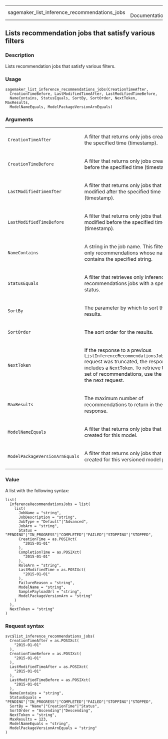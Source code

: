 <table style="width: 100%;">
<tbody>
<tr class="odd">
<td>sagemaker_list_inference_recommendations_jobs</td>
<td style="text-align: right;">R Documentation</td>
</tr>
</tbody>
</table>

## Lists recommendation jobs that satisfy various filters

### Description

Lists recommendation jobs that satisfy various filters.

### Usage

    sagemaker_list_inference_recommendations_jobs(CreationTimeAfter,
      CreationTimeBefore, LastModifiedTimeAfter, LastModifiedTimeBefore,
      NameContains, StatusEquals, SortBy, SortOrder, NextToken, MaxResults,
      ModelNameEquals, ModelPackageVersionArnEquals)

### Arguments

<table>
<colgroup>
<col style="width: 35%" />
<col style="width: 65%" />
</colgroup>
<tbody>
<tr class="odd">
<td><code
id="sagemaker_list_inference_recommendations_jobs_:_CreationTimeAfter">CreationTimeAfter</code></td>
<td><p>A filter that returns only jobs created after the specified time
(timestamp).</p></td>
</tr>
<tr class="even">
<td><code
id="sagemaker_list_inference_recommendations_jobs_:_CreationTimeBefore">CreationTimeBefore</code></td>
<td><p>A filter that returns only jobs created before the specified time
(timestamp).</p></td>
</tr>
<tr class="odd">
<td><code
id="sagemaker_list_inference_recommendations_jobs_:_LastModifiedTimeAfter">LastModifiedTimeAfter</code></td>
<td><p>A filter that returns only jobs that were last modified after the
specified time (timestamp).</p></td>
</tr>
<tr class="even">
<td><code
id="sagemaker_list_inference_recommendations_jobs_:_LastModifiedTimeBefore">LastModifiedTimeBefore</code></td>
<td><p>A filter that returns only jobs that were last modified before
the specified time (timestamp).</p></td>
</tr>
<tr class="odd">
<td><code
id="sagemaker_list_inference_recommendations_jobs_:_NameContains">NameContains</code></td>
<td><p>A string in the job name. This filter returns only
recommendations whose name contains the specified string.</p></td>
</tr>
<tr class="even">
<td><code
id="sagemaker_list_inference_recommendations_jobs_:_StatusEquals">StatusEquals</code></td>
<td><p>A filter that retrieves only inference recommendations jobs with
a specific status.</p></td>
</tr>
<tr class="odd">
<td><code
id="sagemaker_list_inference_recommendations_jobs_:_SortBy">SortBy</code></td>
<td><p>The parameter by which to sort the results.</p></td>
</tr>
<tr class="even">
<td><code
id="sagemaker_list_inference_recommendations_jobs_:_SortOrder">SortOrder</code></td>
<td><p>The sort order for the results.</p></td>
</tr>
<tr class="odd">
<td><code
id="sagemaker_list_inference_recommendations_jobs_:_NextToken">NextToken</code></td>
<td><p>If the response to a previous
<code>ListInferenceRecommendationsJobsRequest</code> request was
truncated, the response includes a <code>NextToken</code>. To retrieve
the next set of recommendations, use the token in the next
request.</p></td>
</tr>
<tr class="even">
<td><code
id="sagemaker_list_inference_recommendations_jobs_:_MaxResults">MaxResults</code></td>
<td><p>The maximum number of recommendations to return in the
response.</p></td>
</tr>
<tr class="odd">
<td><code
id="sagemaker_list_inference_recommendations_jobs_:_ModelNameEquals">ModelNameEquals</code></td>
<td><p>A filter that returns only jobs that were created for this
model.</p></td>
</tr>
<tr class="even">
<td><code
id="sagemaker_list_inference_recommendations_jobs_:_ModelPackageVersionArnEquals">ModelPackageVersionArnEquals</code></td>
<td><p>A filter that returns only jobs that were created for this
versioned model package.</p></td>
</tr>
</tbody>
</table>

### Value

A list with the following syntax:

    list(
      InferenceRecommendationsJobs = list(
        list(
          JobName = "string",
          JobDescription = "string",
          JobType = "Default"|"Advanced",
          JobArn = "string",
          Status = "PENDING"|"IN_PROGRESS"|"COMPLETED"|"FAILED"|"STOPPING"|"STOPPED",
          CreationTime = as.POSIXct(
            "2015-01-01"
          ),
          CompletionTime = as.POSIXct(
            "2015-01-01"
          ),
          RoleArn = "string",
          LastModifiedTime = as.POSIXct(
            "2015-01-01"
          ),
          FailureReason = "string",
          ModelName = "string",
          SamplePayloadUrl = "string",
          ModelPackageVersionArn = "string"
        )
      ),
      NextToken = "string"
    )

### Request syntax

    svc$list_inference_recommendations_jobs(
      CreationTimeAfter = as.POSIXct(
        "2015-01-01"
      ),
      CreationTimeBefore = as.POSIXct(
        "2015-01-01"
      ),
      LastModifiedTimeAfter = as.POSIXct(
        "2015-01-01"
      ),
      LastModifiedTimeBefore = as.POSIXct(
        "2015-01-01"
      ),
      NameContains = "string",
      StatusEquals = "PENDING"|"IN_PROGRESS"|"COMPLETED"|"FAILED"|"STOPPING"|"STOPPED",
      SortBy = "Name"|"CreationTime"|"Status",
      SortOrder = "Ascending"|"Descending",
      NextToken = "string",
      MaxResults = 123,
      ModelNameEquals = "string",
      ModelPackageVersionArnEquals = "string"
    )
